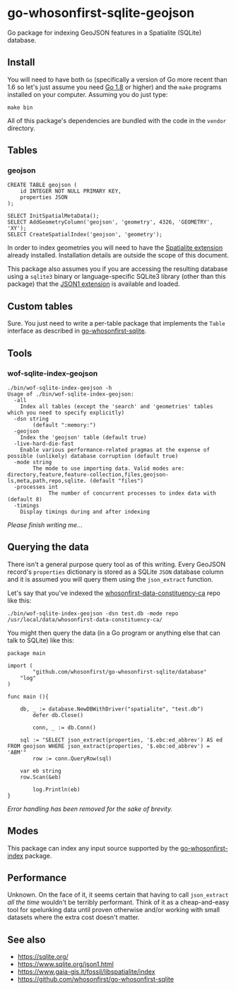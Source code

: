 # go-whosonfirst-sqlite-geojson

Go package for indexing GeoJSON features in a Spatialite (SQLite) database.

## Install

You will need to have both `Go` (specifically a version of Go more recent than 1.6 so let's just assume you need [Go 1.8](https://golang.org/dl/) or higher) and the `make` programs installed on your computer. Assuming you do just type:

```
make bin
```

All of this package's dependencies are bundled with the code in the `vendor` directory.

## Tables

### geojson

```
CREATE TABLE geojson (
	id INTEGER NOT NULL PRIMARY KEY,
	properties JSON
);

SELECT InitSpatialMetaData();
SELECT AddGeometryColumn('geojson', 'geometry', 4326, 'GEOMETRY', 'XY');
SELECT CreateSpatialIndex('geojson', 'geometry');

```

In order to index geometries you will need to have the [Spatialite extension](https://www.gaia-gis.it/fossil/libspatialite/index) already installed. Installation details are outside the scope of this document.

This package also assumes you if you are accessing the resulting database using a `sqlite3` binary or language-specific SQLite3 library (other than this package) that the [JSON1 extension](https://www.sqlite.org/json1.html) is available and loaded.

## Custom tables

Sure. You just need to write a per-table package that implements the `Table` interface as described in [go-whosonfirst-sqlite](https://github.com/whosonfirst/go-whosonfirst-sqlite#custom-tables).

## Tools

### wof-sqlite-index-geojson

```
./bin/wof-sqlite-index-geojson -h
Usage of ./bin/wof-sqlite-index-geojson:
  -all
	Index all tables (except the 'search' and 'geometries' tables which you need to specify explicitly)
  -dsn string
        (default ":memory:")
  -geojson
	Index the 'geojson' table (default true)
  -live-hard-die-fast
	Enable various performance-related pragmas at the expense of possible (unlikely) database corruption (default true)
  -mode string
    	The mode to use importing data. Valid modes are: directory,feature,feature-collection,files,geojson-ls,meta,path,repo,sqlite. (default "files")
  -processes int
    	     The number of concurrent processes to index data with (default 8)
  -timings
	Display timings during and after indexing
```

_Please finish writing me..._

## Querying the data

There isn't a general purpose query tool as of this writing. Every GeoJSON
record's `properties` dictionary is stored as a SQLite `JSON` database column
and it is assumed you will query them using the `json_extract` function.

Let's say that you've indexed the
[whosonfirst-data-constituency-ca](https://github.com/whosonfirst-data/whosonfirst-data-constituency-ca)
repo like this:

```
./bin/wof-sqlite-index-geojson -dsn test.db -mode repo /usr/local/data/whosonfirst-data-constituency-ca/
```

You might then query the data (in a Go program or anything else that can talk to SQLite) like this:

```
package main

import (
        "github.com/whosonfirst/go-whosonfirst-sqlite/database"
	"log"
)

func main (){

	db, _ := database.NewDBWithDriver("spatialite", "test.db")
        defer db.Close()

        conn, _ := db.Conn()

	sql := "SELECT json_extract(properties, '$.ebc:ed_abbrev') AS ed FROM geojson WHERE json_extract(properties, '$.ebc:ed_abbrev') = 'ABM'"
        row := conn.QueryRow(sql)

	var eb string
	row.Scan(&eb)

        log.Println(eb)
}
```

_Error handling has been removed for the sake of brevity._

## Modes

This package can index any input source supported by the
[go-whosonfirst-index](https://github.com/whosonfirst/go-whosonfirst-index#modes)
package.

## Performance

Unknown. On the face of it, it seems certain that having to call `json_extract`
_all the time_ wouldn't be terribly performant. Think of it as a cheap-and-easy
tool for spelunking data until proven otherwise and/or working with small
datasets where the extra cost doesn't matter.

## See also

* https://sqlite.org/
* https://www.sqlite.org/json1.html
* https://www.gaia-gis.it/fossil/libspatialite/index
* https://github.com/whosonfirst/go-whosonfirst-sqlite
